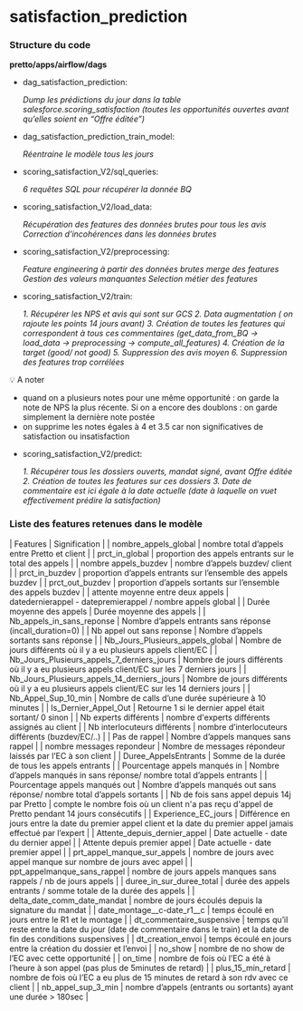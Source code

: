 # satisfaction_prediction

### Structure du code

**pretto/apps/airflow/dags** 

- dag_satisfaction_prediction:
    
    *Dump les prédictions du jour dans la table salesforce.scoring_satisfaction (toutes les opportunités ouvertes avant qu’elles soient en “Offre éditée”)*
    

- dag_satisfaction_prediction_train_model:
    
    *Réentraine le modèle tous les jours*
    

- scoring_satisfaction_V2/sql_queries:
    
    *6 requêtes SQL pour récupérer la donnée BQ*
    

- scoring_satisfaction_V2/load_data:
    
    *Récupération des features des données brutes pour tous les avis
    Correction d’incohérences dans les données brutes*
    

- scoring_satisfaction_V2/preprocessing:
    
    *Feature engineering à partir des données brutes merge des features 
    Gestion des valeurs manquantes 
    Selection métier des features* 
    
- scoring_satisfaction_V2/train:
    
    *1. Récupérer les NPS et avis qui sont sur GCS 
    2. Data augmentation ( on rajoute les points 14 jours avant)
    3. Création de toutes les features qui correspondent à tous ces commentaires (get_data_from_BQ → load_data → preprocessing → compute_all_features)
    4. Création de la target (good/ not good) 
    5. Suppression des avis moyen
    6. Suppression des features trop corrélées* 
    

<aside>
💡 A noter

- quand on a plusieurs notes pour une même opportunité : on garde la note de NPS la plus récente. Si on a encore des doublons : on garde simplement la dernière note postée
- on supprime les notes égales à 4 et 3.5 car non significatives de satisfaction ou insatisfaction
</aside>

- scoring_satisfaction_V2/predict:
    
    *1. Récupérer tous les dossiers ouverts, mandat signé, avant Offre éditée
    2. Création de toutes les features sur ces dossiers 
    3. Date de commentaire est ici égale à la date actuelle (date à laquelle on vuet effectivement prédire la satisfaction)* 
    

### Liste des features retenues dans le modèle

| Features | Signification |
| nombre_appels_global | nombre total d’appels entre Pretto et client |
| prct_in_global | proportion des appels entrants sur le total des appels  |
| nombre appels_buzdev | nombre d’appels buzdev/ client |
| prct_in_buzdev | proportion d’appels entrants sur l’ensemble des appels buzdev |
| prct_out_buzdev | proportion d’appels sortants sur l’ensemble des appels buzdev |
| attente moyenne entre deux appels | datedernierappel - datepremierappel / nombre appels global |
| Durée moyenne des appels | Durée moyenne des appels |
| Nb_appels_in_sans_reponse | Nombre d’appels entrants sans réponse (incall_duration=0) |
| Nb appel out sans reponse | Nombre d’appels sortants sans réponse  |
| Nb_Jours_Plusieurs_appels_global | Nombre de jours différents où il y a eu plusieurs appels client/EC  |
| Nb_Jours_Plusieurs_appels_7_derniers_jours | Nombre de jours différents où il y a eu plusieurs appels client/EC sur les 7 derniers jours |
| Nb_Jours_Plusieurs_appels_14_derniers_jours | Nombre de jours différents où il y a eu plusieurs appels client/EC sur les 14 derniers jours |
| Nb_Appel_Sup_10_min | Nombre de calls d’une durée supérieure à 10 minutes |
| Is_Dernier_Appel_Out | Retourne 1 si le dernier appel était sortant/ 0 sinon |
| Nb experts différents | nombre d'experts différents assignés au client |
| Nb interlocuteurs différents | nombre d’interlocuteurs différents (buzdev/EC/..) |
| Pas de rappel | Nombre d’appels manques sans rappel |
| nombre messages repondeur | Nombre de messages répondeur laissés par l’EC à son client |
| Duree_AppelsEntrants | Somme de la durée de tous les appels entrants  |
| Pourcentage appels manqués in | Nombre d’appels manqués in sans réponse/ nombre total d’appels entrants |
| Pourcentage appels manqués out | Nombre d’appels manqués out sans réponse/ nombre total d’appels sortants |
| Nb de fois sans appel depuis 14j par Pretto | compte le nombre fois où un client n'a pas reçu d'appel de Pretto pendant 14 jours consécutifs |
| Experience_EC_jours | Différence en jours entre la date du premier appel client et la date du premier appel jamais effectué par l’expert |
| Attente_depuis_dernier_appel | Date actuelle - date du dernier appel |
| Attente depuis premier appel | Date actuelle - date premier appel |
| prt_appel_manque_sur_appels | nombre de jours avec appel manque sur nombre de jours avec appel  |
| ppt_appelmanque_sans_rappel | nombre de jours appels manques sans rappels / nb de jours appels  |
| duree_in_sur_duree_total | durée des appels entrants / somme totale de la durée des appels |
| delta_date_comm_date_mandat | nombre de jours écoulés depuis la signature du mandat |
| date_montage__c-date_r1__c | temps écoulé en jours entre le R1 et le montage |
| dt_commentaire_suspensive | temps qu’il reste entre la date du jour (date de commentaire dans le train) et la date de fin des conditions suspensives |
| dt_creation_envoi | temps écoulé en jours entre la création du dossier et l’envoi |
| no_show | nombre de no show de l’EC avec cette opportunité |
| on_time | nombre de fois où l’EC a été à l’heure à son appel (pas plus de 5minutes de retard) |
| plus_15_min_retard | nombre de fois où l’EC a eu plus de 15 minutes de retard à son rdv avec ce client |
| nb_appel_sup_3_min | nombre d’appels (entrants ou sortants) ayant une durée > 180sec |

